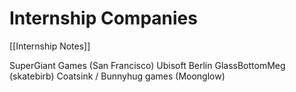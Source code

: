 # Internship Companies

[[Internship Notes]]

SuperGiant Games (San Francisco)
Ubisoft Berlin
GlassBottomMeg (skatebirb)
Coatsink / Bunnyhug games (Moonglow)



